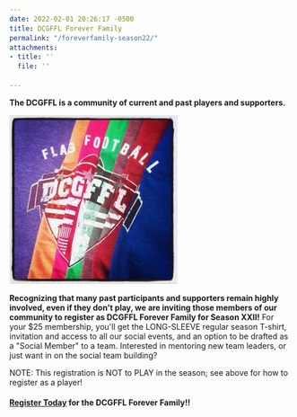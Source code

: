 ```yaml
---
date: 2022-02-01 20:26:17 -0500
title: DCGFFL Forever Family
permalink: "/foreverfamily-season22/"
attachments:
- title: ''
  file: ''

---
```

**The DCGFFL is a community of current and past players and supporters.**

![](/img/forever_family_logo.jpg)

**Recognizing that many past participants and supporters remain highly involved, even if they don't play, we are inviting those members of our community to register as DCGFFL Forever Family for Season XXII!** For your $25 membership, you'll get the LONG-SLEEVE regular season T-shirt, invitation and access to all our social events, and an option to be drafted as a "Social Member" to a team. Interested in mentoring new team leaders, or just want in on the social team building? 

NOTE: This registration is NOT to PLAY in the season; see above for how to register as a player!

#### [**Register Today**](https://dcgffl.us16.list-manage.com/track/click?u=44f118b44c71d10ae3076bec3&id=866b04f633&e=c3641de19c) **for the DCGFFL Forever Family**!!